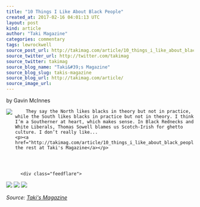 ```yaml
---
title: "10 Things I Like About Black People"
created_at: 2017-02-16 04:01:13 UTC
layout: post
kind: article
author: "Taki Magazine"
categories: commentary
tags: lewrockwell
source_post_url: http://takimag.com/article/10_things_i_like_about_black_people_gavin_mcinnes
source_twitter_url: http://twitter.com/takimag
source_twitter: takimag
source_blog_name: "Taki&#39;s Magazine"
source_blog_slug: takis-magazine
source_blog_url: http://takimag.com/article/
source_image_url: 
---
```

by Gavin McInnes<br />
	  

<img src="http://takimag.com/images/uploads/bigstock-Beautiful-African-American-wom-23133983.jpg" style="float:left;margin-right:8px;"/>
	






	
		They say the North likes blacks in theory but not in practice, while the South likes blacks in practice but not in theory. I think I’m a Southerner at heart, which makes sense. In Black Rednecks and White Liberals, Thomas Sowell blames us Scotch-Irish for ghetto culture. I don’t really like...
	<p><a href="http://takimag.com/article/10_things_i_like_about_black_people_gavin_mcinnes">Read the rest at Taki's Magazine</a></p>
						
	  
	  
	  
	  <div class="feedflare">
<a href="http://feeds.feedburner.com/~ff/takimag?a=LLx9h9r_I3w:LDXE6en-gSs:yIl2AUoC8zA"><img src="http://feeds.feedburner.com/~ff/takimag?d=yIl2AUoC8zA" border="0"></img></a> <a href="http://feeds.feedburner.com/~ff/takimag?a=LLx9h9r_I3w:LDXE6en-gSs:qj6IDK7rITs"><img src="http://feeds.feedburner.com/~ff/takimag?d=qj6IDK7rITs" border="0"></img></a> <a href="http://feeds.feedburner.com/~ff/takimag?a=LLx9h9r_I3w:LDXE6en-gSs:gIN9vFwOqvQ"><img src="http://feeds.feedburner.com/~ff/takimag?i=LLx9h9r_I3w:LDXE6en-gSs:gIN9vFwOqvQ" border="0"></img></a>
</div><img src="http://feeds.feedburner.com/~r/takimag/~4/LLx9h9r_I3w" height="1" width="1" alt=""/><div class="">
    <i>Source: <a href="http://takimag.com/article/">Taki&#39;s Magazine</a></i>
</div>
